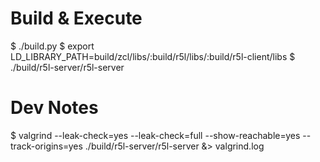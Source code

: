  Build & Execute
==================
  $ ./build.py
  $ export LD_LIBRARY_PATH=build/zcl/libs/:build/r5l/libs/:build/r5l-client/libs
  $ ./build/r5l-server/r5l-server

 Dev Notes
==================
  $ valgrind --leak-check=yes --leak-check=full --show-reachable=yes --track-origins=yes ./build/r5l-server/r5l-server &> valgrind.log
